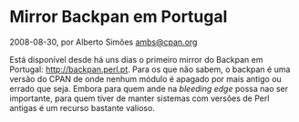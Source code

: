 
# Mirror Backpan em Portugal

 2008-08-30, por Alberto Simões <ambs@cpan.org>

Está disponível desde há uns dias o primeiro mirror do Backpan em Portugal: <a href="http://backpan.perl.pt/">http://backpan.perl.pt</a>. Para os que não sabem, o backpan é uma versão do CPAN de onde nenhum módulo é apagado por mais antigo ou errado que seja. Embora para quem ande na <i>bleeding edge</i> possa nao ser importante, para quem tiver de manter sistemas com versões de Perl antigas é um recurso bastante valioso. 
